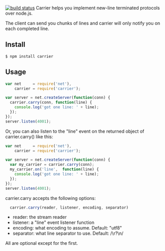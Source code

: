 [![build status](https://secure.travis-ci.org/pgte/carrier.png)](http://travis-ci.org/pgte/carrier)
Carrier helps you implement new-line terminated protocols over node.js.

The client can send you chunks of lines and carrier will only notify you on each completed line.

## Install

    $ npm install carrier
    
## Usage

```javascript
var net     = require('net'),
    carrier = require('carrier');

var server = net.createServer(function(conn) {
  carrier.carry(conn, function(line) {
    console.log('got one line: ' + line);
  });
});
server.listen(4001);
```
  
Or, you can also listen to the "line" event on the returned object of carrier.carry() like this:

```javascript
var net     = require('net'),
    carrier = require('carrier');

var server = net.createServer(function(conn) {
  var my_carrier = carrier.carry(conn);
  my_carrier.on('line',  function(line) {
    console.log('got one line: ' + line);
  });
});
server.listen(4001);
```
carrier.carry accepts the following options:

```javascript
  carrier.carry(reader, listener, encoding, separator)
```
* reader: the stream reader
* listener: a "line" event listener function
* encoding: what encoding to assume. Default: "utf8"
* separator: what line separator to use. Default: /\r?\n/

All are optional except for the first.